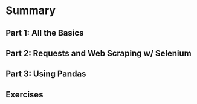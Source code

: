 # Summary

## Part 1: All the Basics

## Part 2: Requests and Web Scraping w/ Selenium

## Part 3: Using Pandas

## Exercises